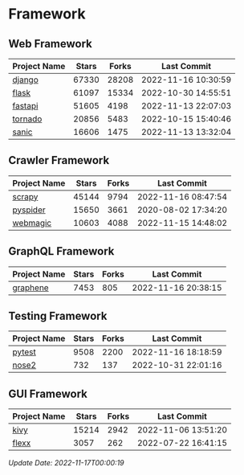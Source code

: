 # Framework

## Web Framework
| Project Name | Stars | Forks | Last Commit |
| ------------ | ----- | ----- | ----------- |
| [django](https://github.com/django/django) | 67330 | 28208 | 2022-11-16 10:30:59 |
| [flask](https://github.com/pallets/flask) | 61097 | 15334 | 2022-10-30 14:55:51 |
| [fastapi](https://github.com/tiangolo/fastapi) | 51605 | 4198 | 2022-11-13 22:07:03 |
| [tornado](https://github.com/tornadoweb/tornado) | 20856 | 5483 | 2022-10-15 15:40:46 |
| [sanic](https://github.com/sanic-org/sanic) | 16606 | 1475 | 2022-11-13 13:32:04 |

## Crawler Framework
| Project Name | Stars | Forks | Last Commit |
| ------------ | ----- | ----- | ----------- |
| [scrapy](https://github.com/scrapy/scrapy) | 45144 | 9794 | 2022-11-16 08:47:54 |
| [pyspider](https://github.com/binux/pyspider) | 15650 | 3661 | 2020-08-02 17:34:20 |
| [webmagic](https://github.com/code4craft/webmagic) | 10603 | 4088 | 2022-11-15 14:48:02 |

## GraphQL Framework
| Project Name | Stars | Forks | Last Commit |
| ------------ | ----- | ----- | ----------- |
| [graphene](https://github.com/graphql-python/graphene) | 7453 | 805 | 2022-11-16 20:38:15 |

## Testing Framework
| Project Name | Stars | Forks | Last Commit |
| ------------ | ----- | ----- | ----------- |
| [pytest](https://github.com/pytest-dev/pytest) | 9508 | 2200 | 2022-11-16 18:18:59 |
| [nose2](https://github.com/nose-devs/nose2) | 732 | 137 | 2022-10-31 22:01:16 |

## GUI Framework
| Project Name | Stars | Forks | Last Commit |
| ------------ | ----- | ----- | ----------- |
| [kivy](https://github.com/kivy/kivy) | 15214 | 2942 | 2022-11-06 13:51:20 |
| [flexx](https://github.com/flexxui/flexx) | 3057 | 262 | 2022-07-22 16:41:15 |

*Update Date: 2022-11-17T00:00:19*